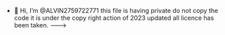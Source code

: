 - 👋 Hi, I’m @ALVIN2759722771
this file is  having private do not copy the code it is under the copy right action of 2023 updated all licence has been taken.
--->
